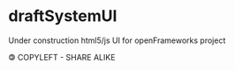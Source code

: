 # draftSystemUI
Under construction html5/js UI for openFrameworks project 

🄯 COPYLEFT - SHARE ALIKE
